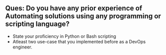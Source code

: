 ## Ques: Do you have any prior experience of Automating solutions using any programming or scripting language?

- State your proficiency in Python or Bash scripting
- Atleast two use-case that you implemented before as a DevOps engineer.
